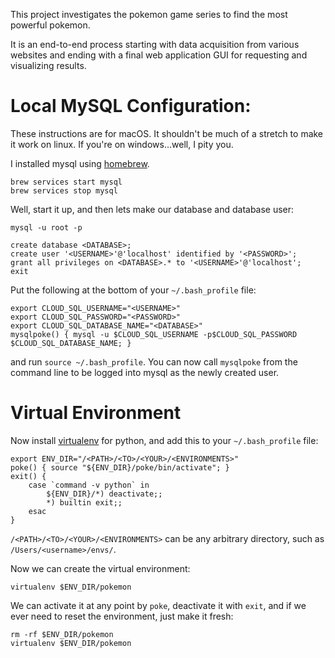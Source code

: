 This project investigates the pokemon game series to find
the most powerful pokemon.

It is an end-to-end process starting with data acquisition from various
websites and ending with a final web application GUI for requesting and
visualizing results.


# Local MySQL Configuration:

These instructions are for macOS. It shouldn't be much of a stretch to make it
work on linux. If you're on windows...well, I pity you.

I installed mysql using [homebrew](https://brew.sh/).

```
brew services start mysql
brew services stop mysql
```

Well, start it up, and then lets make our database and database user:

```
mysql -u root -p
```

```
create database <DATABASE>;
create user '<USERNAME>'@'localhost' identified by '<PASSWORD>';
grant all privileges on <DATABASE>.* to '<USERNAME>'@'localhost';
exit
```
Put the following at the bottom of your `~/.bash_profile` file:

```
export CLOUD_SQL_USERNAME="<USERNAME>"
export CLOUD_SQL_PASSWORD="<PASSWORD>"
export CLOUD_SQL_DATABASE_NAME="<DATABASE>"
mysqlpoke() { mysql -u $CLOUD_SQL_USERNAME -p$CLOUD_SQL_PASSWORD $CLOUD_SQL_DATABASE_NAME; }
```

and run `source ~/.bash_profile`. You can now call `mysqlpoke` from the command line to be logged into mysql as the newly created user.

# Virtual Environment

Now install [virtualenv](https://virtualenv.pypa.io) for python, and add this to your `~/.bash_profile` file:

```
export ENV_DIR="/<PATH>/<TO>/<YOUR>/<ENVIRONMENTS>"
poke() { source "${ENV_DIR}/poke/bin/activate"; }
exit() {
    case `command -v python` in
        ${ENV_DIR}/*) deactivate;;
        *) builtin exit;;
    esac
}
```

`/<PATH>/<TO>/<YOUR>/<ENVIRONMENTS>` can be any arbitrary directory, such as `/Users/<username>/envs/`.

Now we can create the virtual environment:
```
virtualenv $ENV_DIR/pokemon
```

We can activate it at any point by `poke`, deactivate it with `exit`, and if we ever need to reset the environment, just make it fresh:

```
rm -rf $ENV_DIR/pokemon
virtualenv $ENV_DIR/pokemon
```
